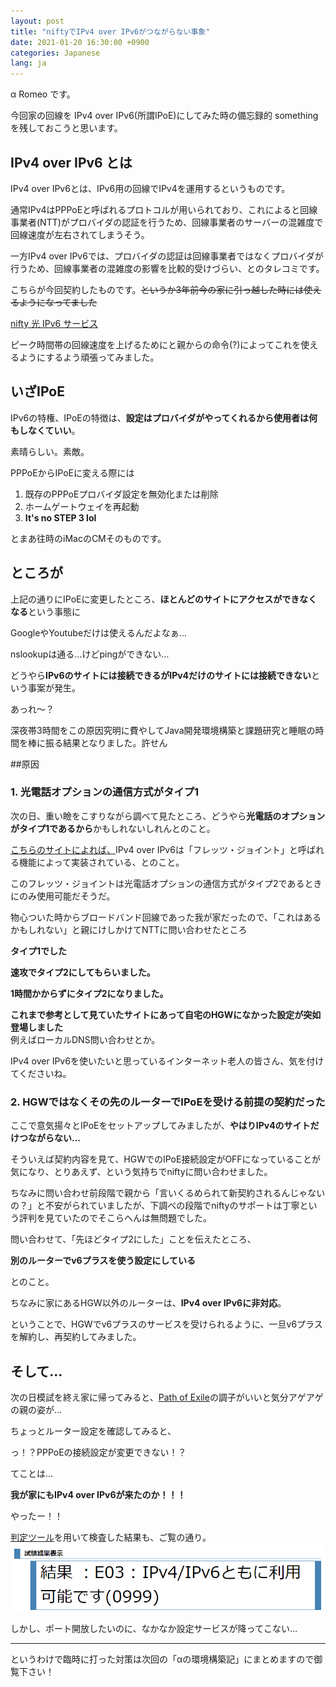 ```yaml
---
layout: post
title: "niftyでIPv4 over IPv6がつながらない事象"
date: 2021-01-20 16:30:00 +0900
categories: Japanese
lang: ja
---
```


α Romeo です。

今回家の回線を IPv4 over IPv6(所謂IPoE)にしてみた時の備忘録的 something を残しておこうと思います。

## IPv4 over IPv6 とは

IPv4 over IPv6とは、IPv6用の回線でIPv4を運用するというものです。

通常IPv4はPPPoEと呼ばれるプロトコルが用いられており、これによると回線事業者(NTT)がプロバイダの認証を行うため、回線事業者のサーバーの混雑度で回線速度が左右されてしまうそう。

一方IPv4 over IPv6では、プロバイダの認証は回線事業者ではなくプロバイダが行うため、回線事業者の混雑度の影響を比較的受けづらい、とのタレコミです。

こちらが今回契約したものです。~~というか3年前今の家に引っ越した時には使えるようになってました~~

[nifty 光 IPv6 サービス](https://csoption.nifty.com/ipv6service/)

ピーク時間帯の回線速度を上げるためにと親からの命令(?)によってこれを使えるようにするよう頑張ってみました。

## いざIPoE
IPv6の特権、IPoEの特徴は、**設定はプロバイダがやってくれるから使用者は何もしなくていい**。

素晴らしい。素敵。

PPPoEからIPoEに変える際には
1. 既存のPPPoEプロバイダ設定を無効化または削除
2. ホームゲートウェイを再起動
3. **It's no STEP 3 lol**

とまあ往時のiMacのCMそのものです。

## ところが

上記の通りにIPoEに変更したところ、**ほとんどのサイトにアクセスができなくなる**という事態に

GoogleやYoutubeだけは使えるんだよなぁ…

nslookupは通る…けどpingができない…

どうやら**IPv6のサイトには接続できるがIPv4だけのサイトには接続できない**という事案が発生。

あっれ～？

深夜帯3時間をこの原因究明に費やしてJava開発環境構築と課題研究と睡眠の時間を棒に振る結果となりました。許せん

##原因
### 1. 光電話オプションの通信方式がタイプ1

次の日、重い瞼をこすりながら調べて見たところ、どうやら**光電話のオプションがタイプ1であるから**かもしれないしれんとのこと。

[こちらのサイトによれば、](https://www.odorikoblog.net/entry/fletsjoint/)IPv4 over IPv6は「フレッツ・ジョイント」と呼ばれる機能によって実装されている、とのこと。

このフレッツ・ジョイントは光電話オプションの通信方式がタイプ2であるときにのみ使用可能だそうだ。

物心ついた時からブロードバンド回線であった我が家だったので、「これはあるかもしれない」と親にけしかけてNTTに問い合わせたところ

**タイプ1でした**

**速攻でタイプ2にしてもらいました。**

**1時間かからずにタイプ2になりました。**

**これまで参考として見ていたサイトにあって自宅のHGWになかった設定が突如登場しました**  
例えばローカルDNS問い合わせとか。

IPv4 over IPv6を使いたいと思っているインターネット老人の皆さん、気を付けてくださいね。

### 2. HGWではなくその先のルーターでIPoEを受ける前提の契約だった

ここで意気揚々とIPoEをセットアップしてみましたが、**やはりIPv4のサイトだけつながらない…**

そういえば契約内容を見て、HGWでのIPoE接続設定がOFFになっていることが気になり、とりあえず、という気持ちでniftyに問い合わせました。

ちなみに問い合わせ前段階で親から「言いくるめられて新契約されるんじゃないの？」と不安がられていましたが、下調べの段階でniftyのサポートは丁寧という評判を見ていたのでそこらへんは無問題でした。

問い合わせて、「先ほどタイプ2にした」ことを伝えたところ、

**別のルーターでv6プラスを使う設定にしている**

とのこと。

ちなみに家にあるHGW以外のルーターは、**IPv4 over IPv6に非対応**。

ということで、HGWでv6プラスのサービスを受けられるように、一旦v6プラスを解約し、再契約してみました。

## そして…

次の日模試を終え家に帰ってみると、[Path of Exile](https://store.steampowered.com/app/238960/Path_of_Exile/?l=japanese)の調子がいいと気分アゲアゲの親の姿が…

ちょっとルーター設定を確認してみると、

っ！？PPPoEの接続設定が変更できない！？

てことは…

**我が家にもIPv4 over IPv6が来たのか！！！**

やったー！！

[判定ツール](http://ipv6check.biglobe.ne.jp/)を用いて検査した結果も、ご覧の通り。  
![結果](/images/posts/2021-01/ipv6.png)

しかし、ポート開放したいのに、なかなか設定サービスが降ってこない…

---

というわけで臨時に打った対策は次回の「αの環境構築記」にまとめますので御覧下さい！